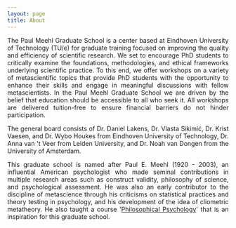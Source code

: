 ```yaml
---
layout: page
title: About
---
```


<div style="text-align: justify;">
The Paul Meehl Graduate School is a center based at Eindhoven University of Technology (TU/e) for graduate training focused on improving the quality and efficiency of scientific research. We set to encourage PhD students to critically examine the foundations, methodologies, and ethical frameworks underlying scientific practice. To this end, we offer workshops on a variety of metascientific topics that provide PhD students with the opportunity to enhance their skills and engage in meaningful discussions with fellow metascientists. In the Paul Meehl Graduate School we are driven by the belief that education should be accessible to all who seek it. All workshops are delivered tuition-free to ensure financial barriers do not hinder participation.

The general board consists of Dr. Daniel Lakens, Dr. Vlasta Sikimić, Dr. Krist Vaesen, and Dr. Wybo Houkes from Eindhoven University of Technology, Dr. Anna van 't Veer from Leiden University, and Dr. Noah van Dongen from the University of Amsterdam. 

This graduate school is named after Paul E. Meehl (1920 - 2003), an influential American psychologist who made seminal contributions in multiple research areas such as construct validity, philosophy of science, and psychological assessment. He was also an early contributor to the discipline of metascience through his criticisms on statistical practices and theory testing in psychology, and his development of the idea of cliometric metatheory. He also taught a course '[Philosophical Psychology](https://meehl.umn.edu/video)' that is an inspiration for this graduate school. 
</div>
